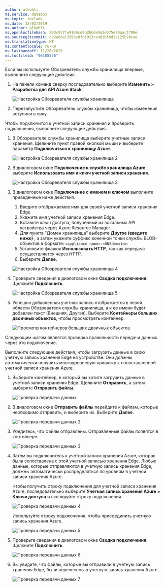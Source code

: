 ```yaml
---
author: alkohli
ms.service: databox
ms.topic: include
ms.date: 12/02/2019
ms.author: alkohli
ms.openlocfilehash: 203c977fe9109cd8b2b6de561e975e20aacf700e
ms.sourcegitcommit: d22a86a1329be8fd1913ce4d1bfbd2a125b2bcae
ms.translationtype: HT
ms.contentlocale: ru-RU
ms.lasthandoff: 11/26/2020
ms.locfileid: "96185576"
---
```

Если вы используете Обозреватель службы хранилища впервые, выполните следующие действия.

1. На панели команд сверху последовательно выберите **Изменить > Разработка для API Azure Stack**.

    ![Настройка Обозревателя службы хранилища](media/azure-stack-edge-gateway-verify-connection-storage-explorer/connect-with-storage-explorer-1.png)

2. Перезапустите Обозреватель службы хранилища, чтобы изменения вступили в силу.


Чтобы подключится к учетной записи хранения и проверить подключения, выполните следующие действия.

1. В Обозревателе службы хранилища выберите учетные записи хранения. Щелкните пункт правой кнопкой мыши и выберите параметр **Подключиться к хранилищу Azure**. 

    ![Настройка Обозревателя службы хранилища 2](media/azure-stack-edge-gateway-verify-connection-storage-explorer/connect-with-storage-explorer-2.png)

2. В диалоговом окне **Подключение к службе хранилища Azure** выберите **Использовать имя и ключ учетной записи хранения**.

    ![Настройка Обозревателя службы хранилища 3](media/azure-stack-edge-gateway-verify-connection-storage-explorer/connect-with-storage-explorer-3.png)

2. В диалоговом окне **Подключение с именем и ключом** выполните приведенные ниже действия.

    1. Введите отображаемое имя для своей учетной записи хранения Edge. 
    2. Укажите имя учетной записи хранения Edge.
    3. Вставьте ключ доступа, полученный из локальных API устройства через Azure Resource Manager.
    4. Для пункта "Домен хранилища" выберите **Другое (введите ниже)** , а затем укажите суффикс конечной точки службы BLOB-объектов в формате: `<appliance name>.<DNSdomain>`. 
    5. Установите флажок **Использовать HTTP**, так как передача осуществляется через *HTTP*. 
    6. Выберите **Далее**.

    ![Настройка Обозревателя службы хранилища 4](media/azure-stack-edge-gateway-verify-connection-storage-explorer/connect-with-storage-explorer-4.png)    

3. Проверьте сведения в диалоговом окне **Сводка подключения**. Щелкните **Подключить**.

    ![Настройка Обозревателя службы хранилища 5](media/azure-stack-edge-gateway-verify-connection-storage-explorer/connect-with-storage-explorer-5.png)

4. Успешно добавленная учетная запись отображается в левой области Обозревателя службы хранилища, а к ее имени будет добавлен текст (Внешняя, Другая). Выберите **Контейнеры больших двоичных объектов**, чтобы просмотреть контейнер.

    ![Просмотр контейнеров больших двоичных объектов](media/azure-stack-edge-gateway-verify-connection-storage-explorer/connect-with-storage-explorer-6.png)

Следующим шагом является проверка правильности передачи данных через это подключение.

Выполните следующие действия, чтобы загрузить данные в свою учетную запись хранения Edge на устройстве. Они должны автоматически получить многоуровневую привязку к сопоставленной учетной записи хранения Azure.

1. Выберите контейнер, в который вы хотите загрузить данные в учетной записи хранения Edge. Щелкните **Отправить**, а затем выберите **Отправить файлы**.

    ![Проверка передачи данных](media/azure-stack-edge-gateway-verify-connection-storage-explorer/verify-data-transfer-1.png)

2. В диалоговом окне **Отправить файлы** перейдите к файлам, которые необходимо отправить, и выберите их. Выберите **Далее**.

    ![Проверка передачи данных 2](media/azure-stack-edge-gateway-verify-connection-storage-explorer/verify-data-transfer-2.png)

3. Убедитесь, что файлы отправлены. Отправленные файлы появятся в контейнере.

    ![Проверка передачи данных 3](media/azure-stack-edge-gateway-verify-connection-storage-explorer/verify-data-transfer-3.png)

4. Затем вы подключитесь к учетной записи хранения Azure, которая была сопоставлена с этой учетной записью хранения Edge. Любые данные, которые отправляются в учетную запись хранения Edge, должны автоматически распределяться по уровням в учетной записи хранения Azure. 
    
    Чтобы получить строку подключения для учетной записи хранения Azure, последовательно выберите **Учетная запись хранения Azure > Ключи доступа** и скопируйте строку подключения.

    ![Проверка передачи данных 4](media/azure-stack-edge-gateway-verify-connection-storage-explorer/verify-data-transfer-5.png)

    Используйте строку подключения, чтобы присоединить учетную запись хранения Azure.  

    ![Проверка передачи данных 5](media/azure-stack-edge-gateway-verify-connection-storage-explorer/verify-data-transfer-4.png)


5. Проверьте сведения в диалоговом окне **Сводка подключения**. Щелкните **Подключить**.

    ![Проверка передачи данных 6](media/azure-stack-edge-gateway-verify-connection-storage-explorer/verify-data-transfer-6.png)

6. Вы увидите, что файлы, которые вы отправили в учетную запись хранения Edge, были перенесены в учетную запись хранения Azure.

    ![Проверка передачи данных 7](media/azure-stack-edge-gateway-verify-connection-storage-explorer/verify-data-transfer-7.png)
